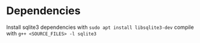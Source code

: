 # Dependencies
Install sqlite3 dependencies with `sudo apt install libsqlite3-dev`
compile with `g++ <SOURCE_FILES> -l sqlite3`
